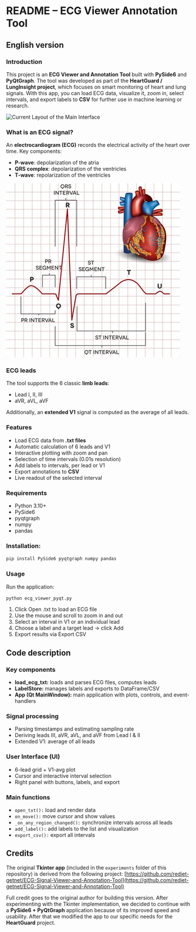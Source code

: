 # README – ECG Viewer Annotation Tool

## English version

### Introduction
This project is an **ECG Viewer and Annotation Tool** built with **PySide6** and **PyQtGraph**.
The tool was developed as part of the **HeartGuard / LungInsight project**, which focuses on smart monitoring of heart and lung signals. With this app, you can load ECG data, visualize it, zoom in, select intervals, and export labels to **CSV** for further use in machine learning or research.

![Current Layout of the Main Interface](main-interface)

### What is an ECG signal?
An **electrocardiogram (ECG)** records the electrical activity of the heart over time.
Key components:

- **P-wave**: depolarization of the atria
- **QRS complex**: depolarization of the ventricles
- **T-wave**: repolarization of the ventricles

![alt text](ecg-signal.png)

### ECG leads
The tool supports the 6 classic **limb leads**:

- Lead I, II, III
- aVR, aVL, aVF

Additionally, an **extended V1** signal is computed as the average of all leads.

### Features
- Load ECG data from **.txt files**
- Automatic calculation of 6 leads and V1
- Interactive plotting with zoom and pan
- Selection of time intervals (0.01s resolution)
- Add labels to intervals, per lead or V1
- Export annotations to **CSV**
- Live readout of the selected interval

### Requirements
- Python 3.10+
- PySide6
- pyqtgraph
- numpy
- pandas

### Installation:
```bash
pip install PySide6 pyqtgraph numpy pandas
```

### Usage
Run the application:
```bash
python ecg_viewer_pyqt.py
```

1. Click Open .txt to load an ECG file
2. Use the mouse and scroll to zoom in and out
3. Select an interval in V1 or an individual lead
4. Choose a label and a target lead → click Add
5. Export results via Export CSV

## Code description
### Key components
- **load_ecg_txt:** loads and parses ECG files, computes leads
- **LabelStore:** manages labels and exports to DataFrame/CSV
- **App (Qt MainWindow):** main application with plots, controls, and event-handlers

### Signal processing
- Parsing timestamps and estimating sampling rate
- Deriving leads III, aVR, aVL, and aVF from Lead I & II
- Extended V1: average of all leads

### User Interface (UI)
- 6-lead grid + V1-avg plot
- Cursor and interactive interval selection
- Right panel with buttons, labels, and export

### Main functions
- `open_txt():` load and render data
- `on_move():` move cursor and show values
- `_on_any_region_changed():` synchronize intervals across all leads
- `add_label():` add labels to the list and visualization
- `export_csv():` export all intervals

## Credits

The original **Tkinter app** (included in the `experiments` folder of this repository) is derived from the following project:
[https://github.com/rediet-getnet/ECG-Signal-Viewer-and-Annotation-Tool](https://github.com/rediet-getnet/ECG-Signal-Viewer-and-Annotation-Tool)

Full credit goes to the original author for building this version.
After experimenting with the Tkinter implementation, we decided to continue with a **PySide6 + PyQtGraph** application because of its improved speed and usability. After that we modified the app to our specific needs for the **HeartGuard** project.
